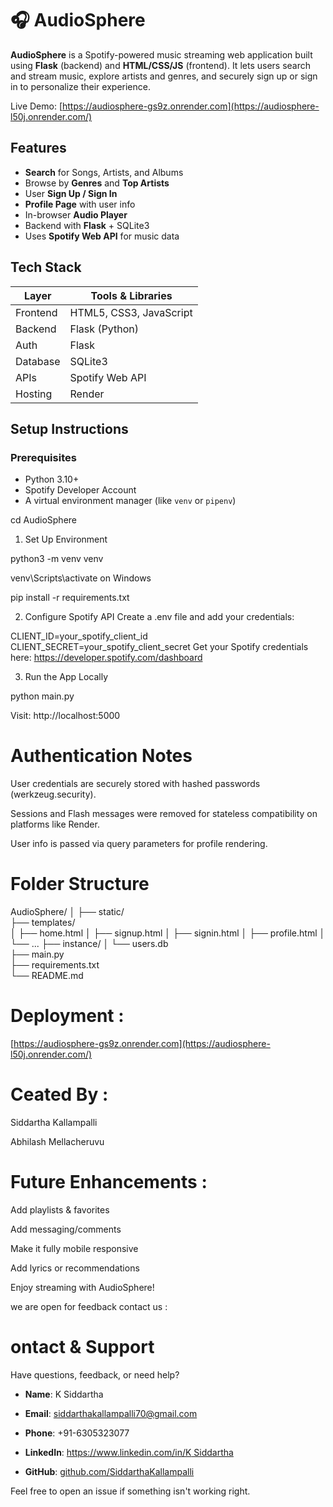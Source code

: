 # 🎧 AudioSphere

**AudioSphere** is a Spotify-powered music streaming web application built using **Flask** (backend) and **HTML/CSS/JS** (frontend). It lets users search and stream music, explore artists and genres, and securely sign up or sign in to personalize their experience.

Live Demo: [https://audiosphere-gs9z.onrender.com](https://audiosphere-l50j.onrender.com/)

##  Features

-  **Search** for Songs, Artists, and Albums
-  Browse by **Genres** and **Top Artists**
-  User **Sign Up / Sign In**
-  **Profile Page** with user info
-  In-browser **Audio Player**
-  Backend with **Flask** + SQLite3
-  Uses **Spotify Web API** for music data


## Tech Stack

| Layer      | Tools & Libraries                |
|------------|----------------------------------|
| Frontend   | HTML5, CSS3, JavaScript
| Backend    | Flask (Python)                   |
| Auth       | Flask  
| Database   | SQLite3                          |
| APIs       | Spotify Web API                  |
| Hosting    | Render



##  Setup Instructions

### Prerequisites
- Python 3.10+
- Spotify Developer Account
- A virtual environment manager (like `venv` or `pipenv`)

cd AudioSphere

1. Set Up Environment

python3 -m venv venv

venv\Scripts\activate on Windows

pip install -r requirements.txt

2. Configure Spotify API
Create a .env file and add your credentials:

CLIENT_ID=your_spotify_client_id
CLIENT_SECRET=your_spotify_client_secret
Get your Spotify credentials here: https://developer.spotify.com/dashboard

3. Run the App Locally

python main.py

Visit: http://localhost:5000

# Authentication Notes

User credentials are securely stored with hashed passwords (werkzeug.security).

Sessions and Flash messages were removed for stateless compatibility on platforms like Render.

User info is passed via query parameters for profile rendering.

# Folder Structure

AudioSphere/
│
├── static/                
├── templates/            
│   ├── home.html
│   ├── signup.html
│   ├── signin.html
│   ├── profile.html
│   └── ...
├── instance/
│   └── users.db           
├── main.py                
├── requirements.txt       
└── README.md

# Deployment :

   [https://audiosphere-gs9z.onrender.com](https://audiosphere-l50j.onrender.com/)
  
# Ceated By :
Siddartha Kallampalli

Abhilash Mellacheruvu

# Future Enhancements :

Add playlists & favorites

Add messaging/comments

Make it fully mobile responsive

Add lyrics or recommendations

Enjoy streaming with AudioSphere! 

we are open for feedback contact us :

# ontact & Support

Have questions, feedback, or need help?

- **Name**:  K Siddartha

- **Email**: siddarthakallampalli70@gmail.com

- **Phone**: +91-6305323077

- **LinkedIn**: [https://www.linkedin.com/in/K Siddartha]()

- **GitHub**: [github.com/SiddarthaKallampalli](https://github.com/SiddarthaKallampalli)

Feel free to open an issue if something isn't working right.
